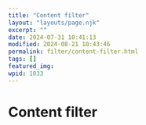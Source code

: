 ```yaml
---
title: "Content filter"
layout: "layouts/page.njk"
excerpt: ""
date: 2024-07-31 10:41:13
modified: 2024-08-21 10:43:46
permalink: filter/content-filter.html
tags: []
featured_img: 
wpid: 1033
---
```


# Content filter

<div class="buffer"></div>